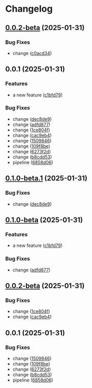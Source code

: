 # Changelog

## [0.0.2-beta](https://github.com/luizfelipelaviola/release-please-test/compare/release-please-test-v0.0.1...release-please-test-v0.0.2-beta) (2025-01-31)


### Bug Fixes

* change ([c0acd34](https://github.com/luizfelipelaviola/release-please-test/commit/c0acd3436a1500ae0e459038042e0e9baef32f48))

## 0.0.1 (2025-01-31)


### Features

* a new feature ([c1bfd79](https://github.com/luizfelipelaviola/release-please-test/commit/c1bfd795818b651d7639767a51222fb7fd638509))


### Bug Fixes

* change ([dec8de9](https://github.com/luizfelipelaviola/release-please-test/commit/dec8de933fe3dd67bb32a30384a07ce7e0395b93))
* change ([adfd877](https://github.com/luizfelipelaviola/release-please-test/commit/adfd877b9e248e9d3ee33024961f121d40600ba1))
* change ([1ce804f](https://github.com/luizfelipelaviola/release-please-test/commit/1ce804fc3b299eb5dcf68ef07ffff4a6ada0badf))
* change ([cac9eb4](https://github.com/luizfelipelaviola/release-please-test/commit/cac9eb4407b5aeb95a2b9235fc2291e34c568202))
* change ([1509846](https://github.com/luizfelipelaviola/release-please-test/commit/150984663c9741baa9647c43372c5c662adecd06))
* change ([109f8be](https://github.com/luizfelipelaviola/release-please-test/commit/109f8be28798585015ef471a053ed04ab0f193d5))
* change ([6273f2d](https://github.com/luizfelipelaviola/release-please-test/commit/6273f2d310f133a5b8c6e8af0748475a47bcbe8c))
* change ([b8cdd53](https://github.com/luizfelipelaviola/release-please-test/commit/b8cdd53621ed5feff0105bd8552cbd4c95c9c5a1))
* pipeline ([6858d06](https://github.com/luizfelipelaviola/release-please-test/commit/6858d06492d4bf0c16b724a9179315f23f4fbaa7))

## [0.1.0-beta.1](https://github.com/luizfelipelaviola/release-please-test/compare/release-please-test-v0.1.0-beta...release-please-test-v0.1.0-beta.1) (2025-01-31)


### Bug Fixes

* change ([dec8de9](https://github.com/luizfelipelaviola/release-please-test/commit/dec8de933fe3dd67bb32a30384a07ce7e0395b93))

## [0.1.0-beta](https://github.com/luizfelipelaviola/release-please-test/compare/release-please-test-v0.0.2-beta...release-please-test-v0.1.0-beta) (2025-01-31)


### Features

* a new feature ([c1bfd79](https://github.com/luizfelipelaviola/release-please-test/commit/c1bfd795818b651d7639767a51222fb7fd638509))


### Bug Fixes

* change ([adfd877](https://github.com/luizfelipelaviola/release-please-test/commit/adfd877b9e248e9d3ee33024961f121d40600ba1))

## [0.0.2-beta](https://github.com/luizfelipelaviola/release-please-test/compare/release-please-test-v0.0.1...release-please-test-v0.0.2-beta) (2025-01-31)


### Bug Fixes

* change ([1ce804f](https://github.com/luizfelipelaviola/release-please-test/commit/1ce804fc3b299eb5dcf68ef07ffff4a6ada0badf))
* change ([cac9eb4](https://github.com/luizfelipelaviola/release-please-test/commit/cac9eb4407b5aeb95a2b9235fc2291e34c568202))

## 0.0.1 (2025-01-31)


### Bug Fixes

* change ([1509846](https://github.com/luizfelipelaviola/release-please-test/commit/150984663c9741baa9647c43372c5c662adecd06))
* change ([109f8be](https://github.com/luizfelipelaviola/release-please-test/commit/109f8be28798585015ef471a053ed04ab0f193d5))
* change ([6273f2d](https://github.com/luizfelipelaviola/release-please-test/commit/6273f2d310f133a5b8c6e8af0748475a47bcbe8c))
* change ([b8cdd53](https://github.com/luizfelipelaviola/release-please-test/commit/b8cdd53621ed5feff0105bd8552cbd4c95c9c5a1))
* pipeline ([6858d06](https://github.com/luizfelipelaviola/release-please-test/commit/6858d06492d4bf0c16b724a9179315f23f4fbaa7))

